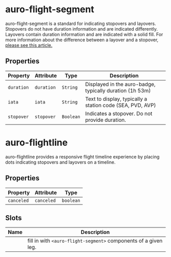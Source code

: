 # auro-flight-segment

auro-flight-segment is a standard for indicating stopovers and layovers.
Stopovers do not have duration information and are indicated differently.
Layovers contain duration information and are indicated with a solid fill.
For more information about the difference between a layover and a stopover,
[please see this article.](https://www.turkishairlines.com/en-int/any-questions/what-is-the-difference-between-a-layover-and-a-stopover/)

## Properties

| Property   | Attribute  | Type      | Description                                      |
|------------|------------|-----------|--------------------------------------------------|
| `duration` | `duration` | `String`  | Displayed in the auro-badge, typically duration (1h 53m) |
| `iata`     | `iata`     | `String`  | Text to display, typically a station code (SEA, PVD, AVP) |
| `stopover` | `stopover` | `Boolean` | Indicates a stopover. Do not provide duration.   |


# auro-flightline

auro-flightline provides a responsive flight timeline experience by placing dots indicating stopovers and layovers on a timeline.

## Properties

| Property   | Attribute  | Type      |
|------------|------------|-----------|
| `canceled` | `canceled` | `boolean` |

## Slots

| Name | Description                                      |
|------|--------------------------------------------------|
|      | fill in with `<auro-flight-segment>` components of a given leg. |
